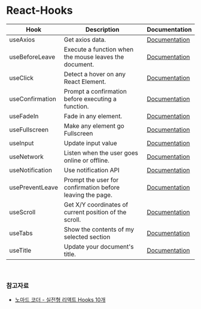 # React-Hooks


| Hook            | Description                                               | Documentation                                                                     | 
| --------------- | --------------------------------------------------------- | --------------------------------------------------------------------------------- | 
| useAxios        | Get axios data.                                           | [Documentation](useAxios/useAxios.js)        | 
| useBeforeLeave  | Execute a function when the mouse leaves the document.    | [Documentation](useBeforeLeave/useBeforeLeave.js)  | 
| useClick        | Detect a hover on any React Element.                      | [Documentation](useClick/useClick.js)        | 
| useConfirmation | Prompt a confirmation before executing a function.        | [Documentation](useConfirm/useConfirm.js)      | 
| useFadeIn       | Fade in any element.                                      | [Documentation](useFadeIn/useFadeIn.js)       | 
| useFullscreen   | Make any element go Fullscreen                            | [Documentation](seFullScreen/seFullScreen.js)   | 
| useInput   |           Update input value                | [Documentation](useInput/useInput.js)   | 
| useNetwork      | Listen when the user goes online or offline.              | [Documentation](useNetwork/useNetwork.js)      | 
| useNotification      |  Use notification API            | [Documentation](useNotification/useNotification.js)      | 
| usePreventLeave | Prompt the user for confirmation before leaving the page. | [Documentation](usePreventLeave/usePreventLeave.js) | 
| useScroll       | Get X/Y coordinates of current position of the scroll.    | [Documentation](useScroll/useScroll.js)       | 
| useTabs        |  Show the contents of my selected section                            | [Documentation](useTabs/useTabs.js)        | 
| useTitle        | Update your document's title.                             | [Documentation](useTitle/useTitle.js)        | 

<br>

### 참고자료

- [노마드 코더 - 실전형 리액트 Hooks 10개](https://nomadcoders.co/react-hooks-introduction)
